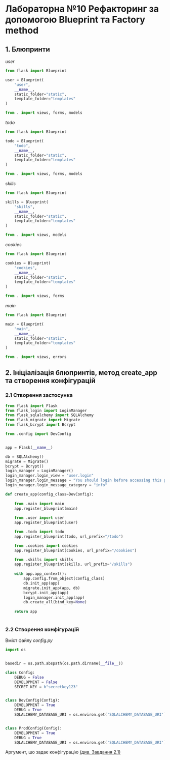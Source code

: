 # Лабораторна №10 Рефакторинг за допомогою Blueprint та Factory method

## 1. Блюпринти

*user*

```python
from flask import Blueprint

user = Blueprint(
    "user",
    __name__,
    static_folder="static",
    template_folder="templates"
)

from . import views, forms, models
```

*todo*

```python
from flask import Blueprint

todo = Blueprint(
    "todo",
    __name__,
    static_folder="static",
    template_folder="templates"
)

from . import views, forms, models
```

*skills*

```python
from flask import Blueprint

skills = Blueprint(
    "skills",
    __name__,
    static_folder="static",
    template_folder="templates"
)

from . import views, models
```

*cookies*

```python
from flask import Blueprint

cookies = Blueprint(
    "cookies",
    __name__,
    static_folder="static",
    template_folder="templates"
)

from . import views, forms
```

*main*

```python
from flask import Blueprint

main = Blueprint(
    "main",
    __name__,
    static_folder="static",
    template_folder="templates"
)

from . import views, errors
```

## 2. Ініціалізація блюпринтів, метод create_app та створення конфігурацій

### 2.1 Створення застосунка

```python
from flask import Flask
from flask_login import LoginManager
from flask_sqlalchemy import SQLAlchemy
from flask_migrate import Migrate
from flask_bcrypt import Bcrypt

from .config import DevConfig


app = Flask(__name__)

db = SQLAlchemy()
migrate = Migrate()
bcrypt = Bcrypt()
login_manager = LoginManager()
login_manager.login_view = "user.login"
login_manager.login_message = "You should login before accessing this page"
login_manager.login_message_category = "info"

def create_app(config_class=DevConfig):
    
    from .main import main
    app.register_blueprint(main)
    
    from .user import user
    app.register_blueprint(user)

    from .todo import todo
    app.register_blueprint(todo, url_prefix="/todo")

    from .cookies import cookies
    app.register_blueprint(cookies, url_prefix="/cookies")

    from .skills import skills
    app.register_blueprint(skills, url_prefix="/skills")
    
    with app.app_context():
        app.config.from_object(config_class)
        db.init_app(app)
        migrate.init_app(app, db)
        bcrypt.init_app(app)
        login_manager.init_app(app)
        db.create_all(bind_key=None)
        
    return app
   
```

### 2.2 Створення конфігурацій

Вміст файлу *config.py*

```python
import os


basedir = os.path.abspath(os.path.dirname(__file__))

class Config:
    DEBUG = False
    DEVELOPMENT = False
    SECRET_KEY = b"secretkey123"


class DevConfig(Config):
    DEVELOPMENT = True
    DEBUG = True
    SQLALCHEMY_DATABASE_URI = os.environ.get('SQLALCHEMY_DATABASE_URI') or "sqlite:///" + os.path.join(basedir, "db", "users.sqlite")


class ProdConfig(Config):
    DEVELOPMENT = True
    DEBUG = True
    SQLALCHEMY_DATABASE_URI = os.environ.get('SQLALCHEMY_DATABASE_URI') or "sqlite:///" + os.path.join(basedir, "db", "users.sqlite")
```

Аргумент, шо задає конфігурацію [(див. Завдання 2.1)](#21-створення-застосунка)
